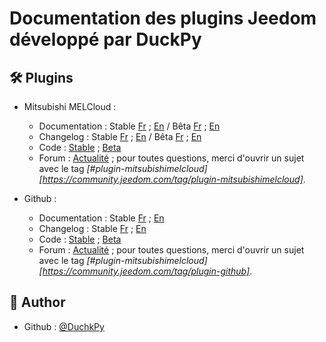 # Documentation des plugins Jeedom développé par DuckPy


## 🛠️ Plugins 
 - Mitsubishi MELCloud&nbsp;:
    - Documentation&nbsp;: Stable [Fr](https://duchkpy.github.io/Jeedom_docs/mitsubishimelcloud/fr_FR/index) ; [En](https://duchkpy.github.io/Jeedom_docs/mitsubishimelcloud/en_US/index) / Bêta [Fr](https://duchkpy.github.io/Jeedom_docs/mitsubishimelcloud/fr_FR/index_beta) ; [En](https://duchkpy.github.io/Jeedom_docs/mitsubishimelcloud/en_US/index_beta)
    - Changelog&nbsp;: Stable [Fr](https://duchkpy.github.io/Jeedom_docs/mitsubishimelcloud/fr_FR/changelog) ; [En](https://duchkpy.github.io/Jeedom_docs/mitsubishimelcloud/en_US/changelog) / Bêta [Fr](https://duchkpy.github.io/Jeedom_docs/mitsubishimelcloud/fr_FR/changelog_beta) ; [En](https://duchkpy.github.io/Jeedom_docs/mitsubishimelcloud/en_US/changelog_beta)
    - Code&nbsp;: [Stable](https://github.com/DuchkPy/mitsubishimelcloud) ; [Beta]()
    - Forum&nbsp;: [Actualité](https://community.jeedom.com/t/recherche-beta-testeurs-pour-plugin-mitsubishi-melcloud/91899) ; pour toutes questions, merci d'ouvrir un sujet avec le tag *[#plugin-mitsubishimelcloud][https://community.jeedom.com/tag/plugin-mitsubishimelcloud]*.

 - Github&nbsp;:
    - Documentation&nbsp;: Stable [Fr](https://duchkpy.github.io/Jeedom_docs/plugin-github/fr_FR/index) ; [En](https://duchkpy.github.io/Jeedom_docs/plugin-github/en_US/index)
    - Changelog&nbsp;: Stable [Fr](https://duchkpy.github.io/Jeedom_docs/plugin-github/fr_FR/changelog) ; [En](https://duchkpy.github.io/Jeedom_docs/plugin-github/en_US/changelog)
    - Code&nbsp;: [Stable](https://github.com/DuchkPy/plugin-github) ; [Beta]()
    - Forum&nbsp;: [Actualité](https://community.jeedom.com/t/nouveau-plugin-github/45152) ; pour toutes questions, merci d'ouvrir un sujet avec le tag *[#plugin-mitsubishimelcloud][https://community.jeedom.com/tag/plugin-github]*.


## 🙇 Author

- Github&nbsp;: [@DuchkPy](https://github.com/DuchkPy)